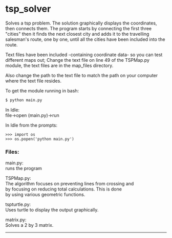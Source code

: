 # tsp_solver

Solves a tsp problem. The solution graphically displays the coordinates, then connects them. The program starts by connecting the first three "cities" then it finds the next closest city and adds it to the travelling salesman's route, one by one, until all the cities have been included into the route. 

Text files have been included -containing coordinate data- so you can test different maps out; Change the text file on line 49 of the TSPMap.py module, the text files are in the map_files directory.

Also change the path to the text file to match the path on your computer where the text file resides.

To get the module running in bash:<br />
```bash
$ python main.py
```

In Idle:<br />
file->open (main.py)->run

In Idle from the prompts:<br />
```idle
>>> import os
>>> os.popen('python main.py')
```



### Files:

main.py:<br />
	runs the program

TSPMap.py:<br />
	The algorithm focuses on preventing lines from crossing and <br /> by focusing on reducing total calculations. This is done <br /> by using various geometric functions.
            
tspturtle.py:<br />
	Uses turtle to display the output graphically.

matrix.py:<br />
	Solves a 2 by 3 matrix.

---------------------------------------------------------------
